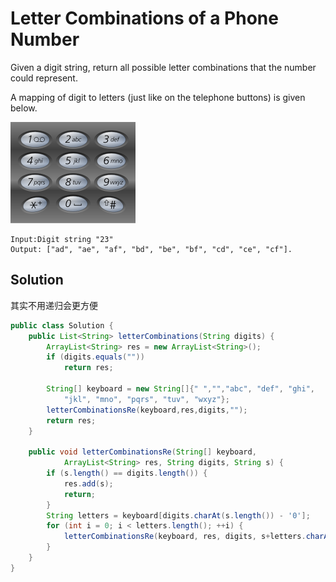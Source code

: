 # Letter Combinations of a Phone Number

Given a digit string, return all possible letter combinations that the number could represent.

A mapping of digit to letters (just like on the telephone buttons) is given below.

![](l1.png)

    Input:Digit string "23"
    Output: ["ad", "ae", "af", "bd", "be", "bf", "cd", "ce", "cf"].

## Solution

其实不用递归会更方便

```java
public class Solution {
    public List<String> letterCombinations(String digits) {
        ArrayList<String> res = new ArrayList<String>();
        if (digits.equals(""))
            return res;
        
        String[] keyboard = new String[]{" ","","abc", "def", "ghi", 
            "jkl", "mno", "pqrs", "tuv", "wxyz"};
        letterCombinationsRe(keyboard,res,digits,"");
        return res;
    }
    
    public void letterCombinationsRe(String[] keyboard, 
            ArrayList<String> res, String digits, String s) {
        if (s.length() == digits.length()) {
            res.add(s);
            return;
        }
        String letters = keyboard[digits.charAt(s.length()) - '0'];
        for (int i = 0; i < letters.length(); ++i) {
            letterCombinationsRe(keyboard, res, digits, s+letters.charAt(i));
        }
    }
}
```